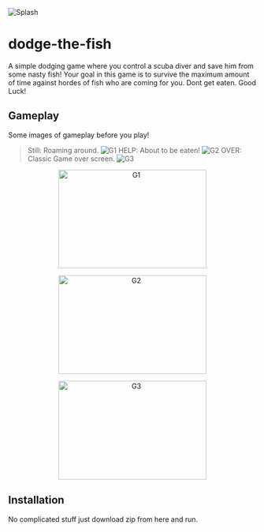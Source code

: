 ![Splash](https://github.com/CjSidharth/dodge-the-fish/assets/79306390/8af114c8-25ca-4821-b773-1b38ce6399c9)
# dodge-the-fish
A simple dodging game where you control a scuba diver and save him from some nasty fish!
Your goal in this game is to survive the maximum amount of time against hordes of fish who are coming for you.
Dont get eaten. Good Luck!
## Gameplay
Some images of gameplay before you play!
> Still: Roaming around.
![G1](https://github.com/CjSidharth/dodge-the-fish/assets/79306390/73219791-97b2-4263-974d-f61fc4341da5)
> HELP: About to be eaten!
![G2](https://github.com/CjSidharth/dodge-the-fish/assets/79306390/5d81678e-fcaf-401f-bcc4-187b586dbc1d)
> OVER: Classic Game over screen.
![G3](https://github.com/CjSidharth/dodge-the-fish/assets/79306390/c4fb07ba-653d-44ba-ab99-fdc41c4a6005)

<p align="center">
  <img src="https://github.com/CjSidharth/dodge-the-fish/assets/79306390/73219791-97b2-4263-974d-f61fc4341da5" alt="G1" width="300" height="200">
</p>

<p align="center">
  <img src="https://github.com/CjSidharth/dodge-the-fish/assets/79306390/5d81678e-fcaf-401f-bcc4-187b586dbc1d" alt="G2" width="300" height="200">
</p>

<p align="center">
  <img src="https://github.com/CjSidharth/dodge-the-fish/assets/79306390/c4fb07ba-653d-44ba-ab99-fdc41c4a6005" alt="G3" width="300" height="200">
</p>

## Installation
No complicated stuff just download zip from here and run.

